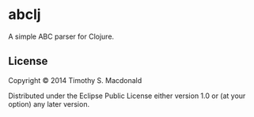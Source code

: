 # abclj

A simple ABC parser for Clojure.

## License

Copyright © 2014 Timothy S. Macdonald

Distributed under the Eclipse Public License either version 1.0 or (at
your option) any later version.
